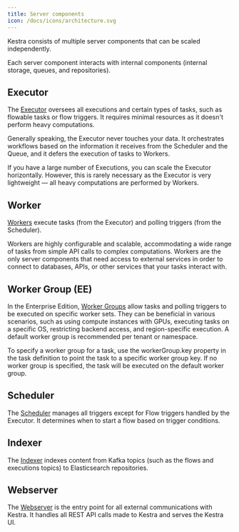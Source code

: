 ```yaml
---
title: Server components
icon: /docs/icons/architecture.svg
---
```


Kestra consists of multiple server components that can be scaled independently.

Each server component interacts with internal components (internal storage, queues, and repositories).

## Executor

The [Executor](./04.executor.md) oversees all executions and certain types of tasks, such as flowable tasks or flow triggers. It requires minimal resources as it doesn't perform heavy computations.

Generally speaking, the Executor never touches your data. It orchestrates workflows based on the information it receives from the Scheduler and the Queue, and it defers the execution of tasks to Workers.

If you have a large number of Executions, you can scale the Executor horizontally. However, this is rarely necessary as the Executor is very lightweight — all heavy computations are performed by Workers.

## Worker

[Workers](./05.worker.md) execute tasks (from the Executor) and polling triggers (from the Scheduler).

Workers are highly configurable and scalable, accommodating a wide range of tasks from simple API calls to complex computations. Workers are the only server components that need access to external services in order to connect to databases, APIs, or other services that your tasks interact with.

## Worker Group (EE)

In the Enterprise Edition, [Worker Groups](../05.enterprise/worker-group.md) allow tasks and polling triggers to be executed on specific worker sets. They can be beneficial in various scenarios, such as using compute instances with GPUs, executing tasks on a specific OS, restricting backend access, and region-specific execution. A default worker group is recommended per tenant or namespace.

To specify a worker group for a task, use the workerGroup.key property in the task definition to point the task to a specific worker group key. If no worker group is specified, the task will be executed on the default worker group.


## Scheduler

The [Scheduler](./06.scheduler.md) manages all triggers except for Flow triggers handled by the Executor. It determines when to start a flow based on trigger conditions.

## Indexer

The [Indexer](./07.indexer.md) indexes content from Kafka topics (such as the flows and executions topics) to Elasticsearch repositories.


## Webserver

The [Webserver](./08.webserver.md) is the entry point for all external communications with Kestra. It handles all REST API calls made to Kestra and serves the Kestra UI.